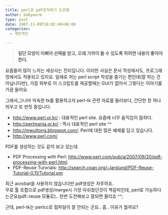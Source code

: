 ```yaml
---
title: perl로 pdf조작하기 도전중
author: babyworm
type: post
date: 2007-11-09T10:02:40+00:00
categories:
  - 개인적인

---
```

> **일단 모양이 이뻐야 선택을 받고, 오래 가까이 둘 수 있도록 하려면 내용이 좋아야 한다.**

요즘들어 많이 느끼는 세상사는 진리입니다. 이러한 사실은 문서 작성에서도, 프로그래밍에서도 적용되고 있지요. 일례로 저는 perl script 작성을 즐기는 편인데(잘 하는 건 아닙니다만), 가끔 외부로 이 스크립트를 제공할때는 GUI가 없어서 그렇다는 이야기를 가끔 들어요.

그래서,그나마 익숙한 tk를 활용하고자 perl-tk 관련 자료를 둘러보다, 간단한 창 하나 띄우고 또 딴짓 중입니다.


* <http://www.perl.or.kr/> : 대표적인 perl site. 요즘에 너무 움직임이 뜸하다.
* <http://perlmania.or.kr/> : 역시 대표적인 perl site ^^
* <http://mwultong.blogspot.com/>: Perl에 대한 많은 예제를 담고 있습니다.
* <http://www.perl.com/>

PDF를 생성하는 것도 같이 보고 있는데.
* PDF Processing with Perl: <A href="http://www.perl.com/pub/a/2007/09/20/pdf-processing-with-perl.html">http://www.perl.com/pub/a/2007/09/20/pdf-processing-with-perl.html</A>
* PDF-Reuse Turorials: <A href="http://search.cpan.org/~larslund/PDF-Reuse-Tutorial-0.11/Tutorial.pm">http://search.cpan.org/~larslund/PDF-Reuse-Tutorial-0.11/Tutorial.pm</A>


최근 acrobat을 사용하지 않습니다만 pdf생성은 자주하죠.
<br>
무료 툴 조합으로 pdf생성/merge시 가장 아쉬웠던것이 책갈피인데, perl로 가능하다는군요(pdf::reuse 모듈로).. 한번 도전해보고 잘되면 올리죠 ^^;

근데, perl-tk는 perlcc로 컴파일이 잘 안되는 군요.. 흠.. 이유가 뭘까요?
